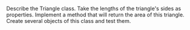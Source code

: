 Describe the Triangle class. Take the lengths of the triangle's sides as properties. Implement a method that will return the area of ​​this triangle. Create several objects of this class and test them.
